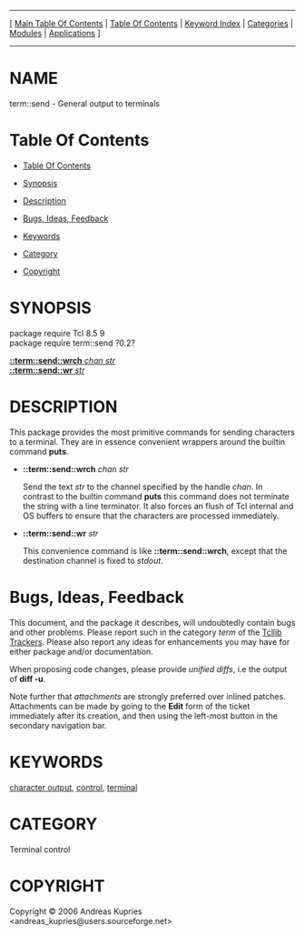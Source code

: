 
[//000000001]: # (term::send \- Terminal control)
[//000000002]: # (Generated from file 'term\_send\.man' by tcllib/doctools with format 'markdown')
[//000000003]: # (Copyright &copy; 2006 Andreas Kupries <andreas\_kupries@users\.sourceforge\.net>)
[//000000004]: # (term::send\(n\) 0\.3 tcllib "Terminal control")

<hr> [ <a href="../../../../toc.md">Main Table Of Contents</a> &#124; <a
href="../../../toc.md">Table Of Contents</a> &#124; <a
href="../../../../index.md">Keyword Index</a> &#124; <a
href="../../../../toc0.md">Categories</a> &#124; <a
href="../../../../toc1.md">Modules</a> &#124; <a
href="../../../../toc2.md">Applications</a> ] <hr>

# NAME

term::send \- General output to terminals

# <a name='toc'></a>Table Of Contents

  - [Table Of Contents](#toc)

  - [Synopsis](#synopsis)

  - [Description](#section1)

  - [Bugs, Ideas, Feedback](#section2)

  - [Keywords](#keywords)

  - [Category](#category)

  - [Copyright](#copyright)

# <a name='synopsis'></a>SYNOPSIS

package require Tcl 8\.5 9  
package require term::send ?0\.2?  

[__::term::send::wrch__ *chan* *str*](#1)  
[__::term::send::wr__ *str*](#2)  

# <a name='description'></a>DESCRIPTION

This package provides the most primitive commands for sending characters to a
terminal\. They are in essence convenient wrappers around the builtin command
__puts__\.

  - <a name='1'></a>__::term::send::wrch__ *chan* *str*

    Send the text *str* to the channel specified by the handle *chan*\. In
    contrast to the builtin command __puts__ this command does not terminate
    the string with a line terminator\. It also forces an flush of Tcl internal
    and OS buffers to ensure that the characters are processed immediately\.

  - <a name='2'></a>__::term::send::wr__ *str*

    This convenience command is like __::term::send::wrch__, except that the
    destination channel is fixed to *stdout*\.

# <a name='section2'></a>Bugs, Ideas, Feedback

This document, and the package it describes, will undoubtedly contain bugs and
other problems\. Please report such in the category *term* of the [Tcllib
Trackers](http://core\.tcl\.tk/tcllib/reportlist)\. Please also report any ideas
for enhancements you may have for either package and/or documentation\.

When proposing code changes, please provide *unified diffs*, i\.e the output of
__diff \-u__\.

Note further that *attachments* are strongly preferred over inlined patches\.
Attachments can be made by going to the __Edit__ form of the ticket
immediately after its creation, and then using the left\-most button in the
secondary navigation bar\.

# <a name='keywords'></a>KEYWORDS

[character output](\.\./\.\./\.\./\.\./index\.md\#character\_output),
[control](\.\./\.\./\.\./\.\./index\.md\#control),
[terminal](\.\./\.\./\.\./\.\./index\.md\#terminal)

# <a name='category'></a>CATEGORY

Terminal control

# <a name='copyright'></a>COPYRIGHT

Copyright &copy; 2006 Andreas Kupries <andreas\_kupries@users\.sourceforge\.net>
